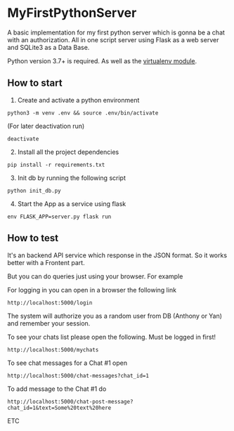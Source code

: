 # MyFirstPythonServer

A basic implementation for my first python server which is gonna be a chat with an authorization.
All in one script server using Flask as a web server and SQLite3 as a Data Base.

Python version 3.7+ is required. 
As well as the [virtualenv module](https://packaging.python.org/guides/installing-using-pip-and-virtual-environments/).
 

## How to start

1. Create and activate a python environment

`python3 -m venv .env && source .env/bin/activate`

(For later deactivation run)

`deactivate`

2. Install all the project dependencies

`pip install -r requirements.txt`

3. Init db by running the following script

`python init_db.py` 

4. Start the App as a service using flask

`env FLASK_APP=server.py flask run`

## How to test

It's an backend API service which response in the JSON format. So it works better with a Frontent part.

But you can do queries just using your browser. For example 

For logging in you can open in a browser the following link

`http://localhost:5000/login`

The system will authorize you as a random user from DB (Anthony or Yan) and remember your session.

To see your chats list please open the following. Must be logged in first!

`http://localhost:5000/mychats`

To see chat messages for a Chat #1 open

`http://localhost:5000/chat-messages?chat_id=1`

To add message to the Chat #1 do

`http://localhost:5000/chat-post-message?chat_id=1&text=Some%20text%20here`

ETC
